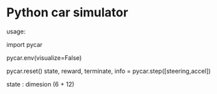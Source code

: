 # Python car simulator

usage:


import pycar

pycar.env(visualize=False)

pycar.reset()
state, reward, terminate, info = pycar.step([steering,accel])

state : dimesion (6 + 12)
